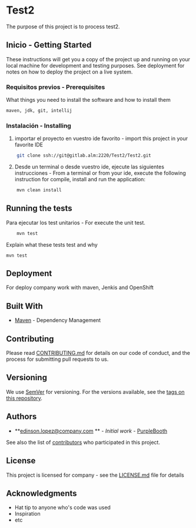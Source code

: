 # Test2

The purpose of this project is to process test2.

## Inicio - Getting Started

These instructions will get you a copy of the project up and running on your local machine for development and testing purposes. See deployment for notes on how to deploy the project on a live system.

### Requisitos previos - Prerequisites

What things you need to install the software and how to install them

```sh
maven, jdk, git, intellij
```

### Instalación - Installing


1. importar el proyecto en vuestro ide favorito  - import this project in your favorite IDE

```sh
    git clone ssh://git@gitlab.alm:2220/Test2/Test2.git

```

2. Desde un terminal o desde vuestro ide, ejecute las siguientes instrucciones - From a terminal or from your ide, execute the following instruction for compile, install and run the application:

```sh
    mvn clean install

```

## Running the tests

Para ejecutar los test unitarios - For execute the unit test.

```sh
    mvn test
```

Explain what these tests test and why

```
mvn test
```

## Deployment

For deploy company work with maven, Jenkis and OpenShift

## Built With

* [Maven](https://maven.apache.org/) - Dependency Management

## Contributing

Please read [CONTRIBUTING.md](https://gist.github.com/PurpleBooth/b24679402957c63ec426) for details on our code of conduct, and the process for submitting pull requests to us.

## Versioning

We use [SemVer](http://semver.org/) for versioning. For the versions available, see the [tags on this repository](https://gitlab.alm.gsnetcloud.corp/gdpr-Test2/Test2/tags). 

## Authors

* **edinson.lopez@company.com ** - *Initial work* - [PurpleBooth](https://gitlab.alm.gsnetcloud.corp/gdpr-Test2/Test2/)

See also the list of [contributors](https://gitlab.alm.gsnetcloud.corp/gdpr-Test2/Test2/settings/members) who participated in this project.

## License

This project is licensed for company  - see the [LICENSE.md](LICENSE.md) file for details

## Acknowledgments

* Hat tip to anyone who's code was used
* Inspiration
* etc

